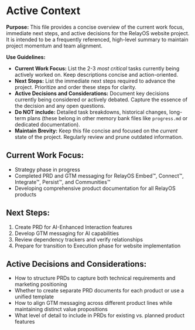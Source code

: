 # Active Context

**Purpose:** This file provides a concise overview of the current work focus, immediate next steps, and active decisions for the RelayOS website project. It is intended to be a frequently referenced, high-level summary to maintain project momentum and team alignment.

**Use Guidelines:**
- **Current Work Focus:**  List the 2-3 *most critical* tasks currently being actively worked on. Keep descriptions concise and action-oriented.
- **Next Steps:**  List the immediate next steps required to advance the project. Prioritize and order these steps for clarity.
- **Active Decisions and Considerations:** Document key decisions currently being considered or actively debated. Capture the essence of the decision and any open questions.
- **Do NOT include:** Detailed task breakdowns, historical changes, long-term plans (these belong in other memory bank files like `progress.md` or dedicated documentation).
- **Maintain Brevity:** Keep this file concise and focused on the *current* state of the project. Regularly review and prune outdated information.

## Current Work Focus:

- Strategy phase in progress
- Completed PRD and GTM messaging for RelayOS Embed™, Connect™, Integrate™, Persist™, and Communities™
- Developing comprehensive product documentation for all RelayOS products

## Next Steps:

1. Create PRD for AI-Enhanced Interaction features
2. Develop GTM messaging for AI capabilities
3. Review dependency trackers and verify relationships
4. Prepare for transition to Execution phase for website implementation

## Active Decisions and Considerations:

- How to structure PRDs to capture both technical requirements and marketing positioning
- Whether to create separate PRD documents for each product or use a unified template
- How to align GTM messaging across different product lines while maintaining distinct value propositions
- What level of detail to include in PRDs for existing vs. planned product features

